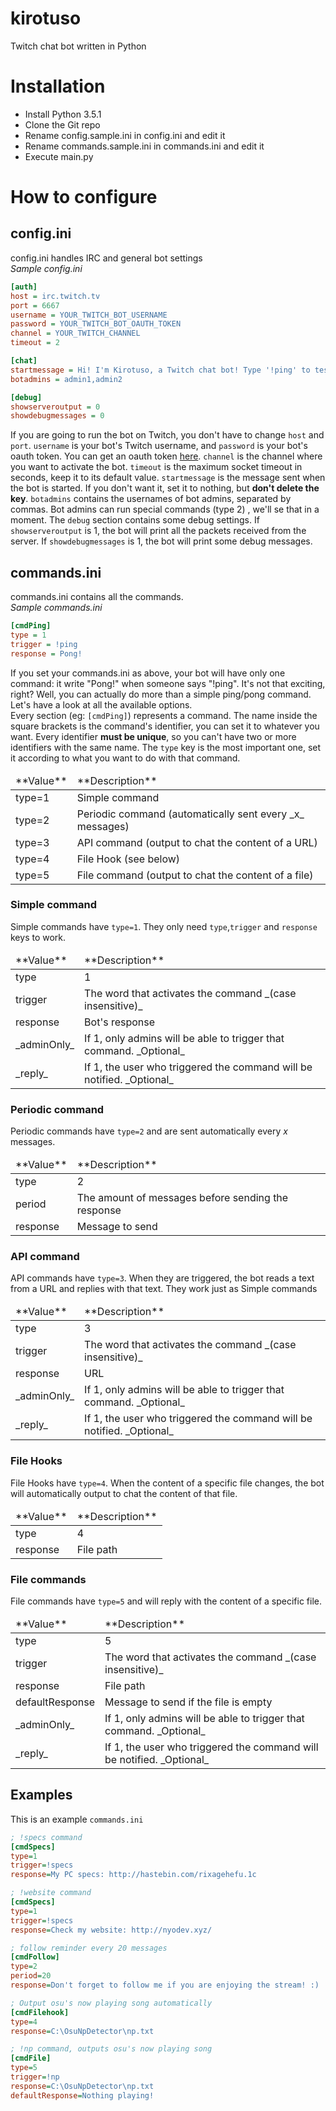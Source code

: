 # kirotuso

Twitch chat bot written in Python

# Installation
- Install Python 3.5.1
- Clone the Git repo
- Rename config.sample.ini in config.ini and edit it
- Rename commands.sample.ini in commands.ini and edit it
- Execute main.py

# How to configure
## config.ini
config.ini handles IRC and general bot settings  
_Sample config.ini_  
``` ini
[auth]
host = irc.twitch.tv
port = 6667
username = YOUR_TWITCH_BOT_USERNAME
password = YOUR_TWITCH_BOT_OAUTH_TOKEN
channel = YOUR_TWITCH_CHANNEL
timeout = 2

[chat]
startmessage = Hi! I'm Kirotuso, a Twitch chat bot! Type '!ping' to test me :)
botadmins = admin1,admin2

[debug]
showserveroutput = 0
showdebugmessages = 0
```

If you are going to run the bot on Twitch, you don't have to change `host` and `port`. `username` is your bot's Twitch username, and `password` is your bot's oauth token. You can get an oauth token [here](https://twitchapps.com/tmi). `channel` is the channel where you want to activate the bot. `timeout` is the maximum socket timeout in seconds, keep it to its default value. `startmessage` is the message sent when the bot is started. If you don't want it, set it to nothing, but **don't delete the key**. `botadmins` contains the usernames of bot admins, separated by commas. Bot admins can run special commands (type 2) , we'll se that in a moment. The `debug` section contains some debug settings. If `showserveroutput` is 1, the bot will print all the packets received from the server. If `showdebugmessages` is 1, the bot will print some debug messages.

## commands.ini
commands.ini contains all the commands.  
_Sample commands.ini_
``` ini
[cmdPing]
type = 1
trigger = !ping
response = Pong!
```
If you set your commands.ini as above, your bot will have only one command: it write "Pong!" when someone says "!ping". It's not that exciting, right? Well, you can actually do more than a simple ping/pong command. Let's have a look at all the available options.  
Every section (eg: `[cmdPing]`) represents a command. The name inside the square brackets is the command's identifier, you can set it to whatever you want. Every identifier **must be unique**, so you can't have two or more identifiers with the same name. The `type` key is the most important one, set it according to what you want to do with that command.
<table>
<thead>
    <tr><td>**Value**</td><td>**Description**</td</tr>
</thead>
<tbody>
    <tr><td>type=1</td><td>Simple command</td></tr>
    <tr><td>type=2</td><td>Periodic command (automatically sent every _x_ messages)</td></tr>
    <tr><td>type=3</td><td>API command (output to chat the content of a URL)</td></tr>
    <tr><td>type=4</td><td>File Hook (see below)</td></tr>
    <tr><td>type=5</td><td>File command (output to chat the content of a file)</td></tr>
</tbody>
</table>


### Simple command
Simple commands have `type=1`. They only need `type`,`trigger` and `response` keys to work.
<table>
<thead>
    <tr><td>**Value**</td><td>**Description**</td</tr>
</thead>
<tbody>
    <tr><td>type</td><td>1</td></tr>
    <tr><td>trigger</td><td>The word that activates the command _(case insensitive)_</td></tr>
    <tr><td>response</td><td>Bot's response</td></tr>
    <tr><td>_adminOnly_</td><td>If 1, only admins will be able to trigger that command. _Optional_</td></tr>
    <tr><td>_reply_</td><td>If 1, the user who triggered the command will be notified.  _Optional_</td></tr>
</tbody>
</table>


### Periodic command
Periodic commands have `type=2` and are sent automatically every _x_ messages.
<table>
<thead>
    <tr><td>**Value**</td><td>**Description**</td</tr>
</thead>
<tbody>
    <tr><td>type</td><td>2</td></tr>
    <tr><td>period</td><td>The amount of messages before sending the response</td></tr>
    <tr><td>response</td><td>Message to send</td></tr>
</tbody>
</table>


### API command
API commands have `type=3`. When they are triggered, the bot reads a text from a URL and replies with that text. They work just as  Simple commands
<table>
<thead>
    <tr><td>**Value**</td><td>**Description**</td</tr>
</thead>
<tbody>
    <tr><td>type</td><td>3</td></tr>
    <tr><td>trigger</td><td>The word that activates the command _(case insensitive)_</td></tr>
    <tr><td>response</td><td>URL</td></tr>
    <tr><td>_adminOnly_</td><td>If 1, only admins will be able to trigger that command. _Optional_</td></tr>
    <tr><td>_reply_</td><td>If 1, the user who triggered the command will be notified.  _Optional_</td></tr>
</tbody>
</table>


### File Hooks
File Hooks have `type=4`. When the content of a specific file changes, the bot will automatically output to chat the content of that file.
<table>
<thead>
    <tr><td>**Value**</td><td>**Description**</td</tr>
</thead>
<tbody>
    <tr><td>type</td><td>4</td></tr>
    <tr><td>response</td><td>File path</td></tr>
</tbody>
</table>


### File commands
File commands have `type=5` and will reply with the content of a specific file.
<table>
<thead>
    <tr><td>**Value**</td><td>**Description**</td</tr>
</thead>
<tbody>
    <tr><td>type</td><td>5</td></tr>
    <tr><td>trigger</td><td>The word that activates the command _(case insensitive)_</td></tr>
    <tr><td>response</td><td>File path</td></tr>
    <tr><td>defaultResponse</td><td>Message to send if the file is empty</td></tr>
    <tr><td>_adminOnly_</td><td>If 1, only admins will be able to trigger that command. _Optional_</td></tr>
    <tr><td>_reply_</td><td>If 1, the user who triggered the command will be notified.  _Optional_</td></tr>
</tbody>
</table>


## Examples
This is an example `commands.ini`
``` ini
; !specs command
[cmdSpecs]
type=1
trigger=!specs
response=My PC specs: http://hastebin.com/rixagehefu.1c

; !website command
[cmdSpecs]
type=1
trigger=!specs
response=Check my website: http://nyodev.xyz/

; follow reminder every 20 messages
[cmdFollow]
type=2
period=20
response=Don't forget to follow me if you are enjoying the stream! :)

; Output osu's now playing song automatically
[cmdFilehook]
type=4
response=C:\OsuNpDetector\np.txt

; !np command, outputs osu's now playing song
[cmdFile]
type=5
trigger=!np
response=C:\OsuNpDetector\np.txt
defaultResponse=Nothing playing!
```
